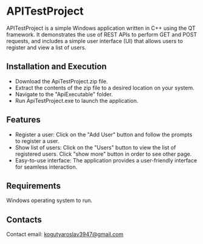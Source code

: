 # APITestProject #
APITestProject is a simple Windows application written in C++ using the QT framework. It demonstrates the use of REST APIs to perform GET and POST requests, and includes a simple user interface (UI) that allows users to register and view a list of users.
## Installation and Execution ##
- Download the ApiTestProject.zip file.
- Extract the contents of the zip file to a desired location on your system.
- Navigate to the "ApiExecutable" folder.
- Run ApiTestProject.exe to launch the application.
## Features ##
- Register a user: Click on the "Add User" button and follow the prompts to register a user.
- Show list of users: Click on the "Users" button to view the list of registered users. Click "show more" button in order to see other page.
- Easy-to-use interface: The application provides a user-friendly interface for seamless interaction.
## Requirements ##
Windows operating system to run.
## Contacts ##
Contact email: kogutyaroslav3947@gmail.com
